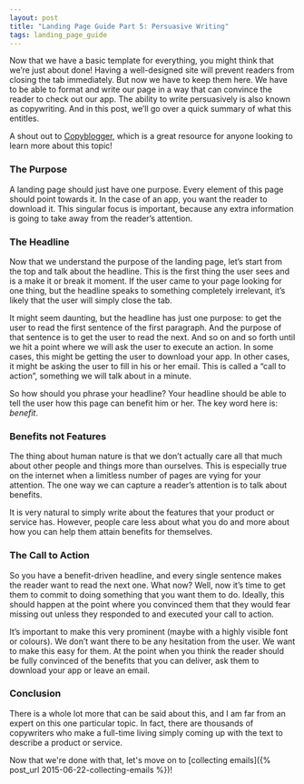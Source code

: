 ```yaml
---
layout: post
title: "Landing Page Guide Part 5: Persuasive Writing"
tags: landing_page_guide
---
```


Now that we have a basic template for everything, you might think that we’re just about done! Having a well-designed site will prevent readers from closing the tab immediately. But now we have to keep them here. We have to be able to format and write our page in a way that can convince the reader to check out our app. The ability to write persuasively is also known as copywriting. And in this post, we’ll go over a quick summary of what this entitles.

A shout out to [Copyblogger](http://www.copyblogger.com), which is a great resource for anyone looking to learn more about this topic!

### The Purpose

A landing page should just have one purpose. Every element of this page should point towards it. In the case of an app, you want the reader to download it. This singular focus is important, because any extra information is going to take away from the reader’s attention.

### The Headline

Now that we understand the purpose of the landing page, let’s start from the top and talk about the headline. This is the first thing the user sees and is a make it or break it moment. If the user came to your page looking for one thing, but the headline speaks to something completely irrelevant, it’s likely that the user will simply close the tab.

It might seem daunting, but the headline has just one purpose: to get the user to read the first sentence of the first paragraph. And the purpose of that sentence is to get the user to read the next. And so on and so forth until we hit a point where we will ask the user to execute an action. In some cases, this might be getting the user to download your app. In other cases, it might be asking the user to fill in his or her email. This is called a “call to action”, something we will talk about in a minute.

So how should you phrase your headline? Your headline should be able to tell the user how this page can benefit him or her. The key word here is: *benefit*.

### Benefits not Features

The thing about human nature is that we don’t actually care all that much about other people and things more than ourselves. This is especially true on the internet when a limitless number of pages are vying for your attention. The one way we can capture a reader’s attention is to talk about benefits.

It is very natural to simply write about the features that your product or service has. However, people care less about what you do and more about how you can help them attain benefits for themselves.

### The Call to Action

So you have a benefit-driven headline, and every single sentence makes the reader want to read the next one. What now? Well, now it’s time to get them to commit to doing something that you want them to do. Ideally, this should happen at the point where you convinced them that they would fear missing out unless they responded to and executed your call to action.

It’s important to make this very prominent (maybe with a highly visible font or colours). We don’t want there to be any hesitation from the user. We want to make this easy for them. At the point when you think the reader should be fully convinced of the benefits that you can deliver, ask them to download your app or leave an email.

### Conclusion

There is a whole lot more that can be said about this, and I am far from an expert on this one particular topic. In fact, there are thousands of copywriters who make a full-time living simply coming up with the text to describe a product or service.

Now that we're done with that, let's move on to [collecting emails]({% post_url 2015-06-22-collecting-emails %})!

